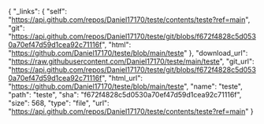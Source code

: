 {
  "_links": {
    "self": "https://api.github.com/repos/Daniel17170/teste/contents/teste?ref=main",
    "git": "https://api.github.com/repos/Daniel17170/teste/git/blobs/f672f4828c5d0530a70ef47d59d1cea92c71116f",
    "html": "https://github.com/Daniel17170/teste/blob/main/teste"
  },
  "download_url": "https://raw.githubusercontent.com/Daniel17170/teste/main/teste",
  "git_url": "https://api.github.com/repos/Daniel17170/teste/git/blobs/f672f4828c5d0530a70ef47d59d1cea92c71116f",
  "html_url": "https://github.com/Daniel17170/teste/blob/main/teste",
  "name": "teste",
  "path": "teste",
  "sha": "f672f4828c5d0530a70ef47d59d1cea92c71116f",
  "size": 568,
  "type": "file",
  "url": "https://api.github.com/repos/Daniel17170/teste/contents/teste?ref=main"
}